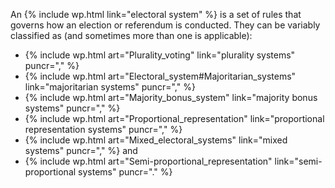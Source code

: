 An {% include wp.html link="electoral system" %} is a set of rules that governs how an election or referendum is conducted. They can be variably classified as (and sometimes more than one is applicable):

* {% include wp.html art="Plurality_voting" link="plurality systems" puncr="," %}
* {% include wp.html art="Electoral_system#Majoritarian_systems" link="majoritarian systems" puncr="," %}
* {% include wp.html art="Majority_bonus_system" link="majority bonus systems" puncr="," %}
* {% include wp.html art="Proportional_representation" link="proportional representation systems" puncr="," %}
* {% include wp.html art="Mixed_electoral_systems" link="mixed systems" puncr="," %} and
* {% include wp.html art="Semi-proportional_representation" link="semi-proportional systems" puncr="." %}